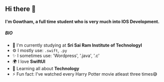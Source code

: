 ## Hi there 👋

#### I'm Gowtham, a full time student who is very much into IOS Development.

##### BIO

- 🏢 I'm currently studying at **Sri Sai Ram Institute of Technologyl**
- ⚙️ I mostly use: `.swift`, `.py`
- ✨ I sometimes use: 'Wordpress', '.java', '.c'
- 🌍 I love **SwiftUI**
- 🌱 Learning all about **Technology**
- ⚡️ Fun fact: I've watched every Harry Potter movie atleast three times😅

